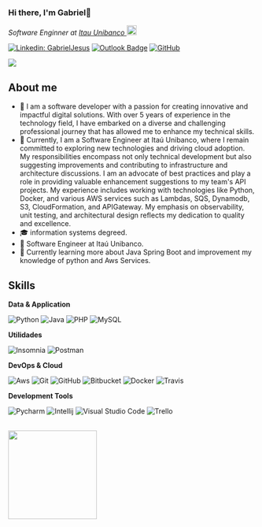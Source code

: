 ### Hi there, I'm Gabriel👋

<p><em>Software Enginner at <a href="https://www.itau.com.br">Itau Unibanco  </a><img src="https://media.giphy.com/media/QxAju7V303f38OUyi6/giphy.gif" width="20"></em></p>

[![Linkedin: GabrielJesus](https://img.shields.io/badge/-Gabriel_Jesus-blue?style=flat-square&logo=Linkedin&logoColor=white&link=https://www.linkedin.com/in/gabriel-jesus-19953115a/?locale=en_US)](https://www.linkedin.com/in/gabriel-jesus-19953115a/?locale=en_US)
[![Outlook Badge](https://img.shields.io/badge/-gabrielthe13@hotmail.com-006bed?style=flat-square&logo=Outlook&logoColor=white&link=mailto:gabrielthe13@hotmail.com)](mailto:gabrielthe13@hotmail.com)
[![GitHub](https://img.shields.io/github/followers/iuricode?label=follow&style=social)]([https://github.com/gljooj](https://github.com/gljooj))

<!--
**gljooj/gljooj** is a ✨ _special_ ✨ repository because its `README.md` (this file) appears on your GitHub profile.

Here are some ideas to get you started:

- 🔭 I’m currently working on ...
- 🌱 I’m currently learning ...
- 👯 I’m looking to collaborate on ...
- 🤔 I’m looking for help with ...
- 💬 Ask me about ...
- 📫 How to reach me: ...
- 😄 Pronouns: ...
- ⚡ Fun fact: ...
-->
![](https://komarev.com/ghpvc/?username=gljooj&color=006bed)

## About me

- 🤔 I am a software developer with a passion for creating innovative and impactful digital solutions. With over 5 years of experience in the technology field, I have embarked on a diverse and challenging professional journey that has allowed me to enhance my technical skills.
- 🔭 Currently, I am a Software Engineer at Itaú Unibanco, where I remain committed to exploring new technologies and driving cloud adoption. My responsibilities encompass not only technical development but also suggesting improvements and contributing to infrastructure and architecture discussions. I am an advocate of best practices and play a role in providing valuable enhancement suggestions to my team's API projects. My experience includes working with technologies like Python, Docker, and various AWS services such as Lambdas, SQS, Dynamodb, S3, CloudFormation, and APIGateway. My emphasis on observability, unit testing, and architectural design reflects my dedication to quality and excellence.
- 🎓 information systems degreed.
- 💼 Software Engineer at Itaú Unibanco.
- 🌱 Currently learning more about Java Spring Boot and improvement my knowledge of python and Aws Services.

## Skills

**Data & Application**

![Python](https://img.shields.io/badge/Python-3776AB?style=for-the-badge&logo=python&logoColor=white)
![Java](https://img.shields.io/badge/Java-ED8B00?style=for-the-badge&logo=java&logoColor=white)
![PHP](https://img.shields.io/badge/PHP-777BB4?style=for-the-badge&logo=php&logoColor=white)
![MySQL](https://img.shields.io/badge/-MySQL-333333?style=for-the-badge&logo=mysql&logoColor=white)

**Utilidades**

![Insomnia](https://img.shields.io/badge/-Insomnia-333333?style=for-the-badge&logo=insomnia&logoColor=white)
![Postman](https://img.shields.io/badge/-Postman-333333?style=for-the-badge&logo=postman&logoColor=white)

**DevOps & Cloud**

![Aws](https://img.shields.io/badge/Amazon_AWS-FF9900?style=for-the-badge&logo=amazonaws&logoColor=white)
![Git](https://img.shields.io/badge/-Git-333333?style=for-the-badge&logo=git&logoColor=white)
![GitHub](https://img.shields.io/badge/-GitHub-333333?style=for-the-badge&logo=github&logoColor=white)
![Bitbucket](https://img.shields.io/badge/-Bitbucket-333333?style=for-the-badge&logo=bitbucket&logoColor=white)
![Docker](https://img.shields.io/badge/-Docker-333333?style=for-the-badge&logo=docker&logoColor=white)
![Travis](https://img.shields.io/badge/-Travis-333333?style=for-the-badge&logo=travis&logoColor=white)

**Development Tools**

![Pycharm](https://img.shields.io/badge/PyCharm-000000.svg?style=for-the-badge&logo=PyCharm&logoColor=white)
![Intellij](https://img.shields.io/badge/IntelliJ_IDEA-000000.svg?style=for-the-badge&logo=intellij-idea&logoColor=white)
![Visual Studio Code](https://img.shields.io/badge/-Visual%20Studio%20Code-333333?style=for-the-badge&logo=visual-studio-code&logoColor=white)
![Trello](https://img.shields.io/badge/Trello-0052CC?style=for-the-badge&logo=trello&logoColor=white)

<br/>

<a href="https://github.com/gljooj" title="Perfil do Iuri">
  <img height="180em" src="https://github-readme-stats.vercel.app/api?username=gljooj&theme=dracula&show_icons=true" />
</a>

